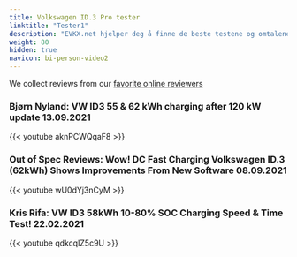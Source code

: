 ```yaml
---
title: Volkswagen ID.3 Pro tester
linktitle: "Tester1"
description: "EVKX.net hjelper deg å finne de beste testene og omtalene av denne modellen. "
weight: 80
hidden: true
navicon: bi-person-video2
---
```

We collect reviews from our [favorite online reviewers](/guides/evreviewers/)

### Bjørn Nyland: VW ID3 55 & 62 kWh charging after 120 kW update 13.09.2021

{{< youtube aknPCWQqaF8 >}}

### Out of Spec Reviews: Wow! DC Fast Charging Volkswagen ID.3 (62kWh) Shows Improvements From New Software 08.09.2021

{{< youtube wU0dYj3nCyM >}}

### Kris Rifa: VW ID3 58kWh 10-80% SOC Charging Speed & Time Test! 22.02.2021

{{< youtube qdkcqIZ5c9U >}}

